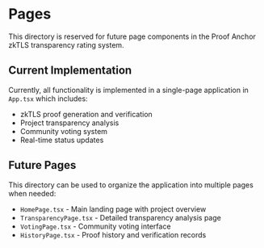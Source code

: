 # Pages

This directory is reserved for future page components in the Proof Anchor zkTLS transparency rating system.

## Current Implementation

Currently, all functionality is implemented in a single-page application in `App.tsx` which includes:

- zkTLS proof generation and verification
- Project transparency analysis
- Community voting system
- Real-time status updates

## Future Pages

This directory can be used to organize the application into multiple pages when needed:

- `HomePage.tsx` - Main landing page with project overview
- `TransparencyPage.tsx` - Detailed transparency analysis page
- `VotingPage.tsx` - Community voting interface
- `HistoryPage.tsx` - Proof history and verification records
